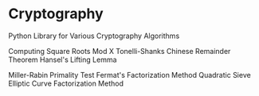# Cryptography
Python Library for Various Cryptography Algorithms

Computing Square Roots Mod X
	Tonelli-Shanks
	Chinese Remainder Theorem
	Hansel's Lifting Lemma

Miller-Rabin Primality Test
Fermat's Factorization Method
Quadratic Sieve
Elliptic Curve Factorization Method 
